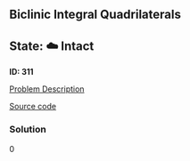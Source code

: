 ## Biclinic Integral Quadrilaterals

## State: :cloud: **Intact**

**ID: 311**

[Problem Description](https://projecteuler.net/problem=311)

[Source code](main.cpp)

### Solution
0
